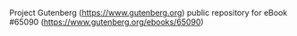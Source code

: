 Project Gutenberg (https://www.gutenberg.org) public repository for
eBook #65090 (https://www.gutenberg.org/ebooks/65090)
